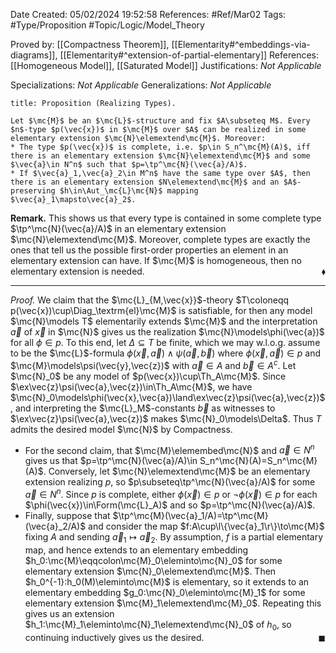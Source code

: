 <div class="topSpace"></div>

Date Created: 05/02/2024 19:52:58
References: #Ref/Mar02
Tags: #Type/Proposition #Topic/Logic/Model_Theory

Proved by: [[Compactness Theorem]], [[Elementarity#^embeddings-via-diagrams]], [[Elementarity#^extension-of-partial-elementary]]
References: [[Homogeneous Model]], [[Saturated Model]]
Justifications: <i>Not Applicable</i>

Specializations: <i>Not Applicable</i>
Generalizations: <i>Not Applicable</i>

``` ad-Proposition
title: Proposition (Realizing Types).

Let $\mc{M}$ be an $\mc{L}$-structure and fix $A\subseteq M$. Every $n$-type $p(\vec{x})$ in $\mc{M}$ over $A$ can be realized in some elementary extension $\mc{N}\elemextend\mc{M}$. Moreover:
* The type $p(\vec{x})$ is complete, i.e. $p\in S_n^\mc{M}(A)$, iff there is an elementary extension $\mc{N}\elemextend\mc{M}$ and some $\vec{a}\in N^n$ such that $p=\tp^\mc{N}(\vec{a}/A)$.
* If $\vec{a}_1,\vec{a}_2\in M^n$ have the same type over $A$, then there is an elementary extension $N\elemextend\mc{M}$ and an $A$-preserving $h\in\Aut_\mc{L}\mc{N}$ mapping $\vec{a}_1\mapsto\vec{a}_2$.

```

<b>Remark.</b> This shows us that every type is contained in some complete type $\tp^\mc{N}(\vec{a}/A)$ in an elementary extension $\mc{N}\elemextend\mc{M}$. Moreover, complete types are exactly the ones that tell us the possible first-order properties an element in an elementary extension can have. If $\mc{M}$ is homogeneous, then no elementary extension is needed.<span style="float:right;">$\blacklozenge$</span>

---

<i>Proof.</i> We claim that the $\mc{L}_{M,\vec{x}}$-theory $T\coloneqq p(\vec{x})\cup\Diag_\textrm{el}\mc{M}$ is satisfiable, for then any model $\mc{N}\models T$ elementarily extends $\mc{M}$ and the interpretation $\vec{a}$ of $\vec{x}$ in $\mc{N}$ gives us the realization $\mc{N}\models\phi(\vec{a})$ for all $\phi\in p$. To this end, let $\Delta\subseteq T$ be finite, which we may w.l.o.g. assume to be the $\mc{L}$-formula $\phi(\vec{x},\vec{a})\land\psi(\vec{a},\vec{b})$ where $\phi(\vec{x},\vec{a})\in p$ and $\mc{M}\models\psi(\vec{y},\vec{z})$ with $\vec{a}\in A$ and $\vec{b}\in A^c$. Let $\mc{N}_0$ be any model of $p(\vec{x})\cup\Th_A\mc{M}$. Since $\ex\vec{z}\psi(\vec{a},\vec{z})\in\Th_A\mc{M}$, we have $\mc{N}_0\models\phi(\vec{x},\vec{a})\land\ex\vec{z}\psi(\vec{a},\vec{z})$, and interpreting the $\mc{L}_M$-constants $\vec{b}$ as witnesses to $\ex\vec{z}\psi(\vec{a},\vec{z})$ makes $\mc{N}_0\models\Delta$. Thus $T$ admits the desired model $\mc{N}$ by Compactness.
* For the second claim, that $\mc{M}\elemembed\mc{N}$ and $\vec{a}\in N^n$ gives us that $p=\tp^\mc{N}(\vec{a}/A)\in S_n^\mc{N}(A)=S_n^\mc{M}(A)$. Conversely, let $\mc{N}\elemextend\mc{M}$ be an elementary extension realizing $p$, so $p\subseteq\tp^\mc{N}(\vec{a}/A)$ for some $\vec{a}\in N^n$. Since $p$ is complete, either $\phi(\vec{x})\in p$ or $\lnot\phi(\vec{x})\in p$ for each $\phi(\vec{x})\in\Form(\mc{L}_A)$ and so $p=\tp^\mc{N}(\vec{a}/A)$.
* Finally, suppose that $\tp^\mc{M}(\vec{a}_1/A)=\tp^\mc{M}(\vec{a}_2/A)$ and consider the map $f:A\cup\l\{\vec{a}_1\r\}\to\mc{M}$ fixing $A$ and sending $\vec{a}_1\mapsto\vec{a}_2$. By assumption, $f$ is a partial elementary map, and hence extends to an elementary embedding $h_0:\mc{M}\eqqcolon\mc{M}_0\eleminto\mc{N}_0$ for some elementary extension $\mc{N}_0\elemextend\mc{M}$. Then $h_0^{-1}:h_0(M)\eleminto\mc{M}$ is elementary, so it extends to an elementary embedding $g_0:\mc{N}_0\eleminto\mc{M}_1$ for some elementary extension $\mc{M}_1\elemextend\mc{M}_0$. Repeating this gives us an extension $h_1:\mc{M}_1\eleminto\mc{N}_1\elemextend\mc{N}_0$ of $h_0$, so continuing inductively gives us the desired.<span style="float:right;">$\blacksquare$</span>
